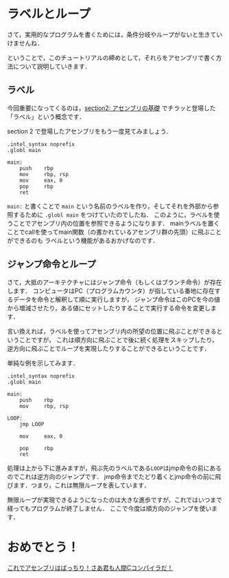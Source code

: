 # ラベルとループ

さて，実用的なプログラムを書くためには，条件分岐やループがないと生きていけませんね．

ということで，このチュートリアルの締めとして，それらをアセンブリで書く方法について説明していきます．

## ラベル

今回重要になってくるのは，[section2: アセンブリの基礎](/sections/section2_BasicOfAssembly.md) でチラッと登場した「ラベル」という概念です．

section 2 で登場したアセンブリをもう一度見てみましょう．

```
.intel_syntax noprefix
.globl main

main:
    push    rbp
    mov     rbp, rsp
    mov     eax, 0
    pop     rbp
    ret
```

`main:` と書くことで `main` という名前のラベルを作り，そしてそれを外部から参照するために `.globl main` をつけていたのでしたね．
このように，ラベルを使うことでアセンブリ内の位置を参照できるようになります．
mainラベルを置くことでcallを使ってmain関数（の書かれているアセンブリ群の先頭）に飛ぶことができるのも
ラベルという機能があるおかげなのです．

## ジャンプ命令とループ
さて，大抵のアーキテクチャにはジャンプ命令（もしくはブランチ命令）が存在します．
コンピュータはPC（プログラムカウンタ）が指している番地に存在するデータを命令と解釈して順に実行しますが，
ジャンプ命令はこのPCを今の値から増減させたり，ある値にセットしたりすることで実行する命令を変更します．

言い換えれば，ラベルを使ってアセンブリ内の所望の位置に飛ぶことができるということですが，
これは順方向に飛ぶことで後に続く処理をスキップしたり，逆方向に飛ぶことでループを実現したりすることができるということです．

単純な例を示してみます．
```
.intel_syntax noprefix
.globl main

main:
    push    rbp
    mov     rbp, rsp

LOOP:
    jmp LOOP

    mov     eax, 0

    pop     rbp
    ret
```

処理は上から下に進みますが，飛ぶ先のラベルである`LOOP`はjmp命令の前にあるのでこれは逆方向のジャンプです．
jmp命令までたどり着くとjmp命令の前に飛びます．つまり，これは無限ループを表しています．

無限ループが実現できるようになったのは大きな進歩ですが，これではいつまで経ってもプログラムが終了しません．
ここで今度は順方向のジャンプを使います．

# おめでとう！
[これでアセンブリはばっちり！さあ君も人間Cコンパイラだ！](https://hccc-in-seccamp.vercel.app/)
